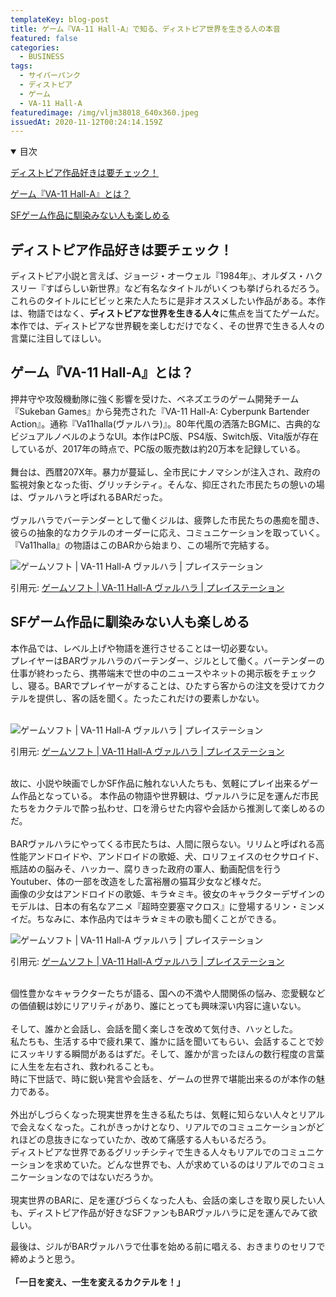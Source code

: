 ```yaml
---
templateKey: blog-post
title: ゲーム『VA-11 Hall-A』で知る、ディストピア世界を生きる人の本音
featured: false
categories:
  - BUSINESS
tags:
  - サイバーパンク
  - ディストピア
  - ゲーム
  - VA-11 Hall-A
featuredimage: /img/vljm38018_640x360.jpeg
issuedAt: 2020-11-12T00:24:14.159Z
---
```

<details open><summary>目次</summary>

[ディストピア作品好きは要チェック！](#check)

[ゲーム『VA-11 Hall-A』とは？](#what-va11halla)

[SFゲーム作品に馴染みない人も楽しめる](#osusume)

</details>

<div id="check">

## ディストピア作品好きは要チェック！

ディストピア小説と言えば、ジョージ・オーウェル『1984年』、オルダス・ハクスリー『すばらしい新世界』など有名なタイトルがいくつも挙げられるだろう。これらのタイトルにビビッと来た人たちに是非オススメしたい作品がある。本作は、物語ではなく、<b>ディストピアな世界を生きる人々</b>に焦点を当てたゲームだ。本作では、ディストピアな世界観を楽しむだけでなく、その世界で生きる人々の言葉に注目してほしい。

</div>

<div id="what-va11halla">

## ゲーム『VA-11 Hall-A』とは？

押井守や攻殻機動隊に強く影響を受けた、ベネズエラのゲーム開発チーム『Sukeban Games』から発売された『VA-11 Hall-A: Cyberpunk Bartender Action』。通称『Va11halla(ヴァルハラ)』。80年代風の洒落たBGMに、古典的なビジュアルノベルのようなUI。本作はPC版、PS4版、Switch版、Vita版が存在しているが、2017年の時点で、PC版の販売数は約20万本を記録している。<br><br>
舞台は、西暦207X年。暴力が蔓延し、全市民にナノマシンが注入され、政府の監視対象となった街、グリッチシティ。そんな、抑圧された市民たちの憩いの場は、ヴァルハラと呼ばれるBARだった。<br><br>
ヴァルハラでバーテンダーとして働くジルは、疲弊した市民たちの愚痴を聞き、彼らの抽象的なカクテルのオーダーに応え、コミュニケーションを取っていく。<br>『Va11halla』の物語はこのBARから始まり、この場所で完結する。<br>

![ゲームソフト | VA-11 Hall-A ヴァルハラ | プレイステーション](/img/vljm38018_s03.jpeg "ゲームソフト | VA-11 Hall-A ヴァルハラ | プレイステーション")

引用元: [ゲームソフト | VA-11 Hall-A ヴァルハラ | プレイステーション](https://www.jp.playstation.com/games/va-11-hall-a-psvita/)

</div>
<div id="osusume">

## SFゲーム作品に馴染みない人も楽しめる

本作品では、レベル上げや物語を進行させることは一切必要ない。<br>
プレイヤーはBARヴァルハラのバーテンダー、ジルとして働く。バーテンダーの仕事が終わったら、携帯端末で世の中のニュースやネットの掲示板をチェックし、寝る。BARでプレイヤーがすることは、ひたすら客からの注文を受けてカクテルを提供し、客の話を聞く。たったこれだけの要素しかない。<br><br>

![ゲームソフト | VA-11 Hall-A ヴァルハラ | プレイステーション](/img/vljm38018_s22.jpeg "ゲームソフト | VA-11 Hall-A ヴァルハラ | プレイステーション")

引用元: [ゲームソフト | VA-11 Hall-A ヴァルハラ | プレイステーション](https://www.jp.playstation.com/games/va-11-hall-a-psvita/)

<br>
故に、小説や映画でしかSF作品に触れない人たちも、気軽にプレイ出来るゲーム作品となっている。
本作品の物語や世界観は、ヴァルハラに足を運んだ市民たちをカクテルで酔っ払わせ、口を滑らせた内容や会話から推測して楽しめるのだ。<br><br>
BARヴァルハラにやってくる市民たちは、人間に限らない。リリムと呼ばれる高性能アンドロイドや、アンドロイドの歌姫、犬、ロリフェイスのセクサロイド、瓶詰めの脳みそ、ハッカー、腐りきった政府の軍人、動画配信を行うYoutuber、体の一部を改造をした富裕層の猫耳少女など様々だ。<br>画像の少女はアンドロイドの歌姫、キラ☆ミキ。彼女のキャラクターデザインのモデルは、日本の有名なアニメ『超時空要塞マクロス』に登場するリン・ミンメイだ。ちなみに、本作品内ではキラ☆ミキの歌も聞くことができる。

![ゲームソフト | VA-11 Hall-A ヴァルハラ | プレイステーション](/img/vljm38018_s26.jpeg "ゲームソフト | VA-11 Hall-A ヴァルハラ | プレイステーション")

引用元: [ゲームソフト | VA-11 Hall-A ヴァルハラ | プレイステーション](https://www.jp.playstation.com/games/va-11-hall-a-psvita/)

<br>
個性豊かなキャラクターたちが語る、国への不満や人間関係の悩み、恋愛観などの価値観は妙にリアリティがあり、誰にとっても興味深い内容に違いない。<br><br>
そして、誰かと会話し、会話を聞く楽しさを改めて気付き、ハッとした。<br>私たちも、生活する中で疲れ果て、誰かに話を聞いてもらい、会話することで妙にスッキリする瞬間があるはずだ。そして、誰かが言ったほんの数行程度の言葉に人生を左右され、救われることも。<br>時に下世話で、時に鋭い発言や会話を、ゲームの世界で堪能出来るのが本作の魅力である。<br>
<br>
外出がしづらくなった現実世界を生きる私たちは、気軽に知らない人々とリアルで会えなくなった。これがきっかけとなり、リアルでのコミュニケーションがどれほどの息抜きになっていたか、改めて痛感する人もいるだろう。<br>
ディストピアな世界であるグリッチシティで生きる人々もリアルでのコミュニケーションを求めていた。どんな世界でも、人が求めているのはリアルでのコミュニケーションなのではないだろうか。<br><br>
現実世界のBARに、足を運びづらくなった人も、会話の楽しさを取り戻したい人も、ディストピア作品が好きなSFファンもBARヴァルハラに足を運んでみて欲しい。

最後は、ジルがBARヴァルハラで仕事を始める前に唱える、おきまりのセリフで締めようと思う。
<br><br>
<b>「一日を変え、一生を変えるカクテルを！」</b>
</div>
